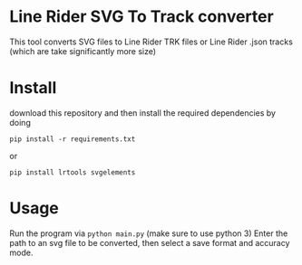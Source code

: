 # Line Rider SVG To Track converter
This tool converts SVG files to Line Rider TRK files or Line Rider .json tracks (which are take significantly more size)

# Install
download this repository and then install the required dependencies by doing
```
pip install -r requirements.txt
```
or
```
pip install lrtools svgelements
```

# Usage
Run the program via `python main.py` (make sure to use python 3)
Enter the path to an svg file to be converted, then select a save format and accuracy mode.